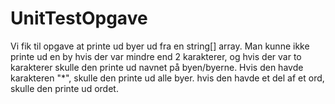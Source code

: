 # UnitTestOpgave

Vi fik til opgave at printe ud byer ud fra en string[] array. Man kunne ikke printe ud en by hvis der var mindre end 2 karakterer, og hvis der var to karakterer skulle den printe ud navnet på byen/byerne. Hvis den havde karakteren "*", skulle den printe ud alle byer. hvis den havde et del af et ord, skulle den printe ud ordet.
